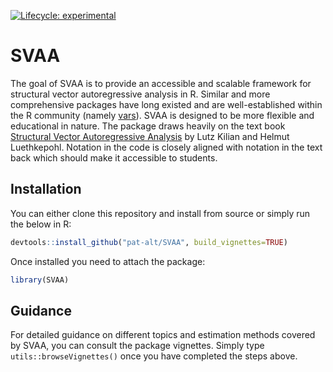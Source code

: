 
<!-- README.md is generated from README.Rmd. Please edit that file -->
<!-- badges: start -->

[![Lifecycle:
experimental](https://img.shields.io/badge/lifecycle-experimental-orange.svg)](https://www.tidyverse.org/lifecycle/#experimental)
<!-- badges: end -->

# SVAA

The goal of SVAA is to provide an accessible and scalable framework for
structural vector autoregressive analysis in R. Similar and more
comprehensive packages have long existed and are well-established within
the R community (namely
[vars](https://cran.r-project.org/web/packages/vars/vars.pdf)). SVAA is
designed to be more flexible and educational in nature. The package
draws heavily on the text book [Structural Vector Autoregressive
Analysis](https://sites.google.com/site/lkilian2019/textbook) by Lutz
Kilian and Helmut Luethkepohl. Notation in the code is closely aligned
with notation in the text back which should make it accessible to
students.

## Installation

You can either clone this repository and install from source or simply
run the below in R:

``` r
devtools::install_github("pat-alt/SVAA", build_vignettes=TRUE)
```

Once installed you need to attach the package:

``` r
library(SVAA)
```

## Guidance

For detailed guidance on different topics and estimation methods covered
by SVAA, you can consult the package vignettes. Simply type
`utils::browseVignettes()` once you have completed the steps above.
